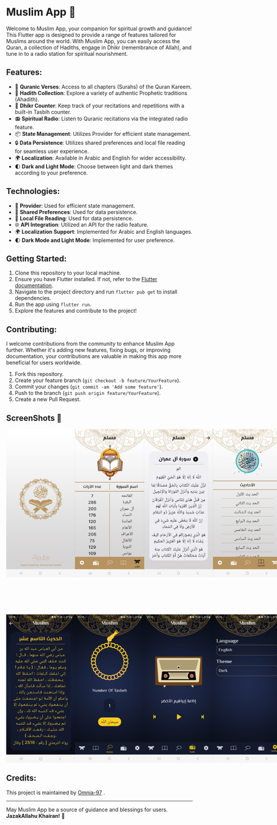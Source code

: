 # Muslim App 🕌

Welcome to Muslim App, your companion for spiritual growth and guidance! This Flutter app is designed to provide a range of features tailored for Muslims around the world. With Muslim App, you can easily access the Quran, a collection of Hadiths, engage in Dhikr (remembrance of Allah), and tune in to a radio station for spiritual nourishment.

## Features:
- 📖 **Quranic Verses**: Access to all chapters (Surahs) of the Quran Kareem.
- 🕌 **Hadith Collection**: Explore a variety of authentic Prophetic traditions (Ahadith).
- 📿 **Dhikr Counter**: Keep track of your recitations and repetitions with a built-in Tasbih counter.
- 📻 **Spiritual Radio**: Listen to Quranic recitations via the integrated radio feature.
- 📦 **State Management**: Utilizes Provider for efficient state management.
- 🔒 **Data Persistence**: Utilizes shared preferences and local file reading for seamless user experience.
- 🌍 **Localization**: Available in Arabic and English for wider accessibility.
- 🌓 **Dark and Light Mode**: Choose between light and dark themes according to your preference.

## Technologies:
- 🔄 **Provider**: Used for efficient state management.
- 💾 **Shared Preferences**: Used for data persistence.
- 📂 **Local File Reading**: Used for data persistence.
- 🌐 **API Integration**: Utilized an API for the radio feature.
- 🌍 **Localization Support**: Implemented for Arabic and English languages.
- 🌓 **Dark Mode and Light Mode**: Implemented for user preference.

## Getting Started:
1. Clone this repository to your local machine.
2. Ensure you have Flutter installed. If not, refer to the [Flutter documentation](https://flutter.dev/docs/get-started/install).
3. Navigate to the project directory and run `flutter pub get` to install dependencies.
4. Run the app using `flutter run`.
5. Explore the features and contribute to the project!

## Contributing:
I welcome contributions from the community to enhance Muslim App further. Whether it's adding new features, fixing bugs, or improving documentation, your contributions are valuable in making this app more beneficial for users worldwide.

1. Fork this repository.
2. Create your feature branch (`git checkout -b feature/YourFeature`).
3. Commit your changes (`git commit -am 'Add some feature'`).
4. Push to the branch (`git push origin feature/YourFeature`).
5. Create a new Pull Request.

## ScreenShots 📸 
<style>
    .screenshot-row {
        display: flex;
        justify-content: space-between;
    }

    .spacer {
        height: 100px; /* Adjust the height as needed */
    }
</style>

<div class="screenshot-row">
    <img src="https://github.com/Omnia-97/Muslim_app_flutter/blob/master/assets/screen_shots/splash.png" height="400">
    <img src="https://github.com/Omnia-97/Muslim_app_flutter/blob/master/assets/screen_shots/quran_tab.png" height="400">
    <img src="https://github.com/Omnia-97/Muslim_app_flutter/blob/master/assets/screen_shots/quran_details.png" height="400">
    <img src="https://github.com/Omnia-97/Muslim_app_flutter/blob/master/assets/screen_shots/ahadeth_tab.png" height="400">
</div>

<div class="spacer"></div>

<div class="screenshot-row">
    <img src="https://github.com/Omnia-97/Muslim_app_flutter/blob/master/assets/screen_shots/ahadeth_details.png" height="400">
    <img src="https://github.com/Omnia-97/Muslim_app_flutter/blob/master/assets/screen_shots/tasbeh_tab.png" height="400">
    <img src="https://github.com/Omnia-97/Muslim_app_flutter/blob/master/assets/screen_shots/radio_tab.png" height="400">
    <img src="https://github.com/Omnia-97/Muslim_app_flutter/blob/master/assets/screen_shots/settings_tab.png" height="400">
</div>


## Credits:
This project is maintained by [Omnia-97](https://github.com/Omnia-97) .

---
May Muslim App be a source of guidance and blessings for users. **JazakAllahu Khairan!** 🌟

